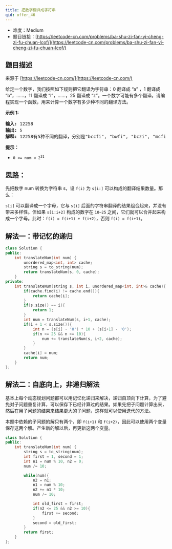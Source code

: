 ```yaml
---
title: 把数字翻译成字符串
qid: offer_46
---
```



- 难度：Medium
- 题目链接：[https://leetcode-cn.com/problems/ba-shu-zi-fan-yi-cheng-zi-fu-chuan-lcof/](https://leetcode-cn.com/problems/ba-shu-zi-fan-yi-cheng-zi-fu-chuan-lcof/)


## 题目描述

来源于 [https://leetcode-cn.com/](https://leetcode-cn.com/)

<p>给定一个数字，我们按照如下规则把它翻译为字符串：0 翻译成 &ldquo;a&rdquo; ，1 翻译成 &ldquo;b&rdquo;，&hellip;&hellip;，11 翻译成 &ldquo;l&rdquo;，&hellip;&hellip;，25 翻译成 &ldquo;z&rdquo;。一个数字可能有多个翻译。请编程实现一个函数，用来计算一个数字有多少种不同的翻译方法。</p>



<p><strong>示例 1:</strong></p>

<pre><strong>输入:</strong> 12258
<strong>输出:</strong> <code>5
</code><strong>解释:</strong> 12258有5种不同的翻译，分别是&quot;bccfi&quot;, &quot;bwfi&quot;, &quot;bczi&quot;, &quot;mcfi&quot;和&quot;mzi&quot;</pre>



<p><strong>提示：</strong></p>

<ul>
	<li><code>0 &lt;= num &lt; 2<sup>31</sup></code></li>
</ul>


## 思路：

先把数字 num 转换为字符串 s，设 `f(i)` 为 `s[i:]` 可以构成的翻译结果数量。那么：

`s[i]` 可以翻译成一个字母，它与 `s[i]` 后面的字符串翻译的结果组合起来，并没有带来多样性。但如果 `s[i:i+2]` 构成的数字在 `10~25` 之间，它们就可以合并起来构成一个字母。此时：`f(i) = f(i+1) + f(i+2)`，否则 `f(i) = f(i+1)`。


## 解法一：带记忆的递归

```c++
class Solution {
public:
    int translateNum(int num) {
        unordered_map<int, int> cache;
        string s = to_string(num);
        return translateNum(s, 0, cache);
    }
private:
    int translateNum(string s, int i, unordered_map<int, int>& cache){
        if(cache.find(i) != cache.end()){
            return cache[i];
        }
        if(s.size() == i){
            return 1;
        }
        int num = translateNum(s, i+1, cache);
        if(i + 1 < s.size()){
            int n = (s[i] - '0') * 10 + (s[i+1] - '0');
            if(n <= 25 && n >= 10){
                num += translateNum(s, i+2, cache);
            }
        }
        cache[i] = num;
        return num;
    }
};
```


## 解法二：自底向上，非递归解法

基本上每个动态规划问题都可以用记忆化递归来解决，递归自顶向下计算，为了避免对子问题重复计算，可以保存下已经计算过的结果。如果先把子问题计算出来，然后在用子问题的结果来结果更大的子问题，这样就可以使用迭代的方法。

本题中依赖的子问题的解只有两个，即 `f(i+1)` 和 `f(i+2)`，因此可以使用两个变量保存这两个解。产生新的解以后，再更新这两个变量。

```c++
class Solution {
public:
    int translateNum(int num) {
        string s = to_string(num);
        int first = 1, second = 1;
        int n1 = num % 10, n2 = 0;
        num /= 10;

        while(num){
            n2 = n1;
            n1 = num % 10;
            n2 += n1 * 10;
            num /= 10;

            int old_first = first;
            if(n2 <= 25 && n2 >= 10){
                first += second; 
            }
            second = old_first;
        }   
        return first;
    }
};
```